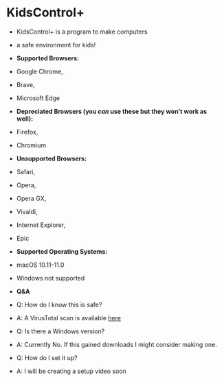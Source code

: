 # KidsControl+

* KidsControl+ is a program to make computers
* a safe environment for kids!

* **Supported Browsers:**
* Google Chrome,
* Brave,
* Microsoft Edge

* **Depreciated Browsers (you *can* use these but they won’t work as well):**
* Firefox,
* Chromium

* **Unsupported Browsers:**
* Safari,
* Opera,
* Opera GX,
* Vivaldi,
* Internet Explorer,
* Epic

* **Supported Operating Systems:**
* macOS 10.11-11.0
* Windows not supported


* **Q&A**
* Q: How do I know this is safe?
* A: A VirusTotal scan is available [here](https://www.virustotal.com/gui/file/ebdd5cc4186d8eb53768e60c4f0658a3e357778d86a381a3473e88d008e6bed2/detection)

* Q: Is there a Windows version?
* A: Currently No. If this gained downloads I might consider making one.

* Q: How do I set it up?
* A: I will be creating a setup video soon
